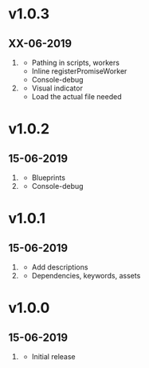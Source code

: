 # v1.0.3
##  XX-06-2019

1. [](#improved)
    * Pathing in scripts, workers
    * Inline registerPromiseWorker
    * Console-debug
2. [](#new)
    * Visual indicator
    * Load the actual file needed

# v1.0.2
##  15-06-2019

1. [](#bugfix)
    * Blueprints
2. [](#new)
    * Console-debug

# v1.0.1
##  15-06-2019

1. [](#new)
    * Add descriptions
2. [](#improved)
    * Dependencies, keywords, assets

# v1.0.0
##  15-06-2019

1. [](#new)
    * Initial release

